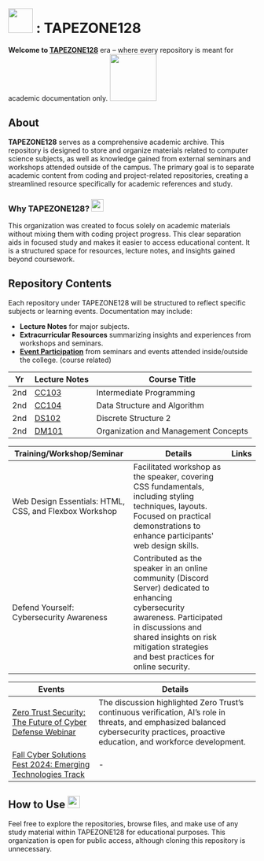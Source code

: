 # <img src="https://media.infosec.exchange/infosec.exchange/custom_emojis/images/000/029/056/original/6fb1e9cf4258bc9e.png" length="50" width="50" /> : TAPEZONE128 

**Welcome to [TAPEZONE128](https://github.com/TAPEZONE128)** era – where every repository is meant for academic documentation only. <img src="https://c.tenor.com/Ez99PJpx8PwAAAAC/tenor.gif" width="95" length="25" />

## About

**TAPEZONE128** serves as a comprehensive academic archive. This repository is designed to store and organize materials related to computer science subjects, as well as knowledge gained from external seminars and workshops attended outside of the campus. The primary goal is to separate academic content from coding and project-related repositories, creating a streamlined resource specifically for academic references and study.

### Why TAPEZONE128?  <img src="https://media.infosec.exchange/infosec.exchange/custom_emojis/images/000/170/641/static/72d670f0863a3d55.png" length="25" width="25" />

This organization was created to focus solely on academic materials without mixing them with coding project progress. This clear separation aids in focused study and makes it easier to access educational content. It is a structured space for resources, lecture notes, and insights gained beyond coursework.

## Repository Contents

Each repository under TAPEZONE128 will be structured to reflect specific subjects or learning events. Documentation may include:

- **Lecture Notes** for major subjects.
- **Extracurricular Resources** summarizing insights and experiences from workshops and seminars.
- [**Event Participation**](https://github.com/TAPEZONE128/event-participation/tree/main) from seminars and events attended inside/outside the college. (course related)

| Yr | Lecture Notes | Course Title | 
|---|-------------|-------|
| 2nd | [CC103](https://github.com/TAPEZONE128/intermediate-programming) | Intermediate Programming |  
| 2nd | [CC104](https://github.com/TAPEZONE128/data-structure-and-algorithms) | Data Structure and Algorithm |  
| 2nd | [DS102](https://github.com/TAPEZONE128/discrete-structures-ii) | Discrete Structure 2 |  
| 2nd | [DM101](https://github.com/TAPEZONE128/organization-and-management-concepts) | Organization and Management Concepts |  

| Training/Workshop/Seminar | Details | Links |
|----------|---------|-------|
| Web Design Essentials: HTML, CSS, and Flexbox Workshop | Facilitated workshop as the speaker, covering CSS fundamentals, including styling techniques, layouts. Focused on practical demonstrations to enhance participants' web design skills. | |
| Defend Yourself: Cybersecurity Awareness | Contributed as the speaker in an online community (Discord Server) dedicated to enhancing cybersecurity awareness. Participated in discussions and shared insights on risk mitigation strategies and best practices for online security. | |

| Events | Details | 
|----------|---------|
| [Zero Trust Security: The Future of Cyber Defense Webinar](https://github.com/TAPEZONE128/event-participation/blob/main/Zero%20Trust%20Security%20-%20The%20Future%20Of%20Cyber%20Defense.pdf) | The discussion highlighted Zero Trust’s continuous verification, AI’s role in threats, and emphasized balanced cybersecurity practices, proactive education, and workforce development. |
| [Fall Cyber Solutions Fest 2024: Emerging Technologies Track](https://www.sans.org/webcasts/Fall-Cyber-Solutions-Fest-2024-Emerging-Technologies-Track/) | - |





## How to Use <img src="https://media.infosec.exchange/infosec.exchange/custom_emojis/images/000/170/619/static/369c8d541ed279a6.png" length="25" width="25" />

Feel free to explore the repositories, browse files, and make use of any study material within TAPEZONE128 for educational purposes. This organization is open for public access, although cloning this repository is unnecessary.
